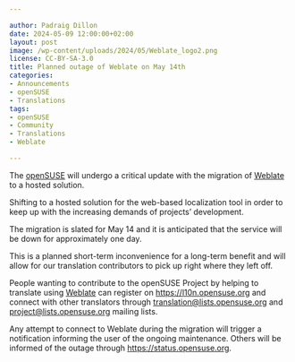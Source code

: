 ```yaml
---

author: Padraig Dillon
date: 2024-05-09 12:00:00+02:00
layout: post
image: /wp-content/uploads/2024/05/Weblate_logo2.png
license: CC-BY-SA-3.0
title: Planned outage of Weblate on May 14th
categories:
- Announcements
- openSUSE
- Translations
tags:
- openSUSE
- Community
- Translations
- Weblate

---
```



The [openSUSE](https://www.opensuse.org/) will undergo a critical update with the migration of [Weblate](https://l10n.opensuse.org/) to a hosted solution. 


Shifting to a hosted solution for the web-based localization tool in order to keep up with the increasing demands of projects’ development.


The migration is slated for May 14 and it is anticipated that the service will be down for approximately one day. 

This is a planned short-term inconvenience for a long-term benefit and will allow for our translation contributors to pick up right where they left off.


People wanting to contribute to the openSUSE Project by helping to translate using [Weblate](https://weblate.org/en/) can register on <https://l10n.opensuse.org> and connect with other translators through [translation@lists.opensuse.org](https://lists.opensuse.org/archives/list/translation@lists.opensuse.org/) and [project@lists.opensuse.org](https://lists.opensuse.org/archives/list/project@lists.opensuse.org/) mailing lists.


Any attempt to connect to Weblate during the migration will trigger a notification informing the user of the ongoing maintenance. Others will be informed of the outage through <https://status.opensuse.org>.

<meta name="openSUSE, Tumbleweed, Weblate, Translation" content="HTML,CSS,XML,JavaScript">


